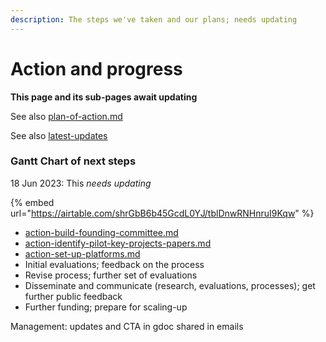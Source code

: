 ```yaml
---
description: The steps we've taken and our plans; needs updating
---
```


# Action and progress

**This page and its sub-pages await updating**

See also [plan-of-action.md](../readme-1/plan-of-action.md "mention")

See also [latest-updates](../readme-1/latest-updates/ "mention")

### Gantt Chart of next steps

18 Jun 2023: This _needs updating_

{% embed url="https://airtable.com/shrGbB6b45GcdL0YJ/tblDnwRNHnruI9Kqw" %}

* [action-build-founding-committee.md](pilot-steps/action-build-founding-committee.md "mention")
* [action-identify-pilot-key-projects-papers.md](pilot-steps/action-identify-pilot-key-projects-papers.md "mention")
* [action-set-up-platforms.md](pilot-steps/action-set-up-platforms.md "mention")
* Initial evaluations; feedback on the process
* Revise process; further set of evaluations
* Disseminate and communicate (research, evaluations, processes); get further public feedback
* Further funding; prepare for scaling-up

Management: updates and CTA in gdoc shared in emails
